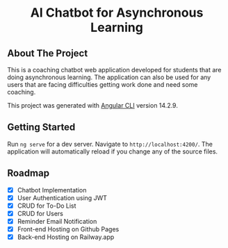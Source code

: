 <div align="center">
<h1 align="center">AI Chatbot for Asynchronous Learning</h1>
</div>

## About The Project

This is a coaching chatbot web application developed for students that are doing asynchronous learning. The application can also be used for any users that are facing difficulties getting work done and need some coaching. 

This project was generated with [Angular CLI](https://github.com/angular/angular-cli) version 14.2.9.

## Getting Started

Run `ng serve` for a dev server. Navigate to `http://localhost:4200/`. The application will automatically reload if you change any of the source files.

## Roadmap

- [x] Chatbot Implementation
- [x] User Authentication using JWT
- [x] CRUD for To-Do List
- [x] CRUD for Users
- [x] Reminder Email Notification
- [x] Front-end Hosting on Github Pages
- [x] Back-end Hosting on Railway.app
